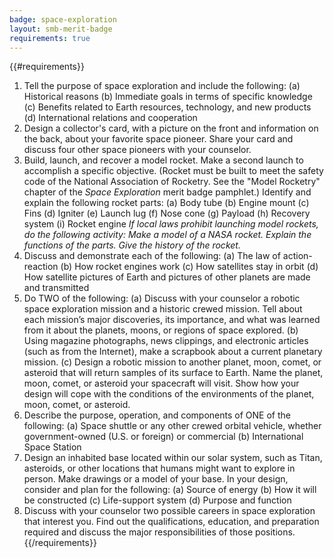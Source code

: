 ```yaml
---
badge: space-exploration
layout: smb-merit-badge
requirements: true
---
```


{{#requirements}}
1. Tell the purpose of space exploration and include the following:
    (a) Historical reasons
    (b) Immediate goals in terms of specific knowledge
    (c) Benefits related to Earth resources, technology, and new products
    (d) International relations and cooperation
2. Design a collector's card, with a picture on the front and information on the back, about your favorite space pioneer. Share your card and discuss four other space pioneers with your counselor.
3. Build, launch, and recover a model rocket. Make a second launch to accomplish a specific objective. (Rocket must be built to meet the safety code of the National Association of Rocketry. See the "Model Rocketry" chapter of the *Space Exploration* merit badge pamphlet.) Identify and explain the following rocket parts:
    (a) Body tube
    (b) Engine mount
    (c) Fins
    (d) Igniter
    (e) Launch lug
    (f) Nose cone
    (g) Payload
    (h) Recovery system
    (i) Rocket engine
    *If local laws prohibit launching model rockets, do the following activity: Make a model of a NASA rocket. Explain the functions of the parts. Give the history of the rocket.*
4. Discuss and demonstrate each of the following:
    (a) The law of action-reaction
    (b) How rocket engines work
    (c) How satellites stay in orbit
    (d) How satellite pictures of Earth and pictures of other planets are made and transmitted
5. Do TWO of the following:
    (a) Discuss with your counselor a robotic space exploration mission and a historic crewed mission. Tell about each mission’s major discoveries, its importance, and what was learned from it about the planets, moons, or regions of space explored.
    (b) Using magazine photographs, news clippings, and electronic articles (such as from the Internet), make a scrapbook about a current planetary mission.
    (c) Design a robotic mission to another planet, moon, comet, or asteroid that will return samples of its surface to Earth. Name the planet, moon, comet, or asteroid your spacecraft will visit. Show how your design will cope with the conditions of the environments of the planet, moon, comet, or asteroid.
6. Describe the purpose, operation, and components of ONE of the following:
    (a) Space shuttle or any other crewed orbital vehicle, whether government-owned (U.S. or foreign) or commercial
    (b) International Space Station
7. Design an inhabited base located within our solar system, such as Titan, asteroids, or other locations that humans might want to explore in person. Make drawings or a model of your base. In your design, consider and plan for the following:
    (a) Source of energy
    (b) How it will be constructed
    (c) Life-support system
    (d) Purpose and function
8. Discuss with your counselor two possible careers in space exploration that interest you. Find out the qualifications, education, and preparation required and discuss the major responsibilities of those positions.
{{/requirements}}
